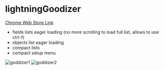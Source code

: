 # lightningGoodizer 

[Chrome Web Store Link](https://chrome.google.com/webstore/detail/lightning-goodizer/johklehencgcjhabihjcnpbaaaphniei)

 - fields lists eager loading (no more scrolling to load full list, allows to use ctrl-f)
 - objects list eager loading
 - compact lists
 - compact setup menu

![goddizer1](https://i.ibb.co/4J62bQ2/goodizer1.png)
![goddizer2](https://i.ibb.co/yqB8SC9/goodizer2.png)
